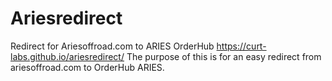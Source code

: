 # Ariesredirect
Redirect for Ariesoffroad.com to ARIES OrderHub
https://curt-labs.github.io/ariesredirect/
The purpose of this is for an easy redirect from ariesoffroad.com to OrderHub ARIES.
